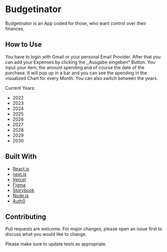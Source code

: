 
# Budgetinator

Budgetinator is an App coded for those, who want control over their finances.

## How to Use

You have to login with Gmail or your personal Email Provider. After that you can add your Expenses by clicking the ,,Ausgabe eingeben" Button. You input your item, the amount spending and of course the date of the purchase. It will pop up in a bar and you can see the spending in the visualized Chart for every Month.
You can also switch between the years. 

Current Years:

* 2022
* 2023
* 2024
* 2025
* 2026
* 2027
* 2028
* 2029
* 2030



## Built With

* [React.js](https://reactjs.org/)
* [next.js](https://nextjs.org/)
* [Vercel](https://vercel.com/dashboard)
* [Figma](https://www.figma.com/)
* [Storybook](https://storybook.js.org/)
* [Node.js](https://nodejs.org/en/)
* [Auth0](https://auth0.com/)





## Contributing
Pull requests are welcome. For major changes, please open an issue first to discuss what you would like to change.

Please make sure to update tests as appropriate.
